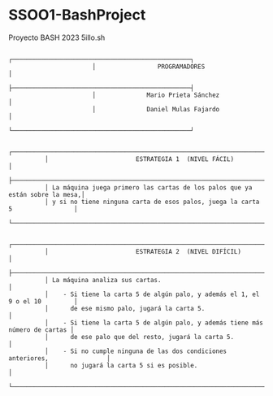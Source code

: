# SSOO1-BashProject
Proyecto BASH 2023 5illo.sh

                           ┌─────────────────────────────────────────────────┐
                           │                 PROGRAMADORES                   │
                           ├─────────────────────────────────────────────────┤
                           │              Mario Prieta Sánchez               │
                           │              Daniel Mulas Fajardo               │
                           └─────────────────────────────────────────────────┘
          
              ┌─────────────────────────────────────────────────────────────────────────────┐
              │                        ESTRATEGIA 1  (NIVEL FÁCIL)                          │
              ├─────────────────────────────────────────────────────────────────────────────┤
              │ La máquina juega primero las cartas de los palos que ya están sobre la mesa,│
              │ y si no tiene ninguna carta de esos palos, juega la carta 5                 │
              └─────────────────────────────────────────────────────────────────────────────┘
          
              ┌─────────────────────────────────────────────────────────────────────────────┐
              │                        ESTRATEGIA 2  (NIVEL DIFÍCIL)                        │
              ├─────────────────────────────────────────────────────────────────────────────┤
              │ La máquina analiza sus cartas.                                              │
              │    - Si tiene la carta 5 de algún palo, y además el 1, el 9 o el 10         │
              │      de ese mismo palo, jugará la carta 5.                                  │    
              │    - Si tiene la carta 5 de algún palo, y además tiene más número de cartas │
              │      de ese palo que del resto, jugará la carta 5.                          │
              │    - Si no cumple ninguna de las dos condiciones anteriores,                │
              │      no jugará la carta 5 si es posible.                                    │
              └─────────────────────────────────────────────────────────────────────────────┘
